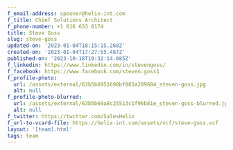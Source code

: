 ```yaml
---
f_email-address: spooner@helix-int.com
f_title: Chief Solutions Architect
f_phone-number: +1 616 633 8174
title: Steve Goss
slug: steve-goss
updated-on: '2023-01-04T18:15:15.268Z'
created-on: '2023-01-04T17:27:55.487Z'
published-on: '2023-10-18T19:32:14.085Z'
f_linkedin: https://www.linkedin.com/in/stevengoss/
f_facebook: https://www.facebook.com/steven.goss1
f_profile-photo:
  url: /assets/external/63b5b6951690bf085a209684_steven-goss.jpg
  alt: null
f_profile-photo-blurred:
  url: /assets/external/63b5b69a8c25513c1f96b81e_steven-goss-blurred.jpg
  alt: null
f_twitter: https://twitter.com/SalesHelix
f_url-to-vcard-file: https://helix-int.com/assets/vcf/steve-goss.vcf
layout: '[team].html'
tags: team
---
```



